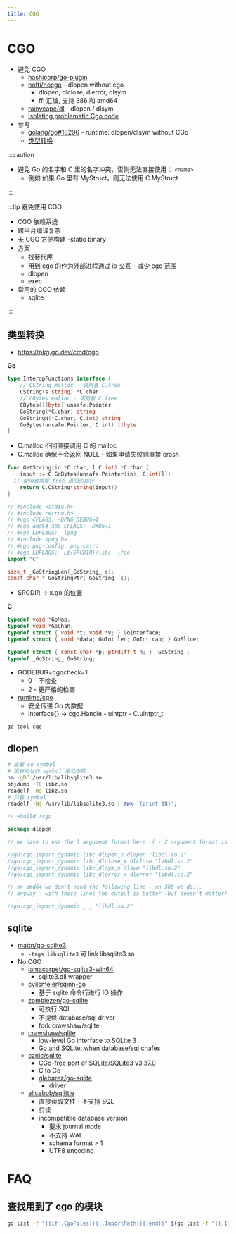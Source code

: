 ```yaml
---
title: CGO
---
```


# CGO

- 避免 CGO
  - [hashicorp/go-plugin](https://github.com/hashicorp/go-plugin)
  - [notti/nocgo](https://github.com/notti/nocgo) - dlopen without cgo
    - dlopen, dlclose, dlerror, dlsym
    - ffi 汇编, 支持 386 和 amd64
  - [rainycape/dl](https://github.com/rainycape/dl) - dlopen / dlsym
  - [Isolating problematic Cgo code](https://jonwillia.ms/2022/03/09/isolating-problematic-cgo-code)
- 参考
  - [golang/go#18296](https://github.com/golang/go/issues/18296) - runtime: dlopen/dlsym without CGo
  - [类型转换](https://gist.github.com/zchee/b9c99695463d8902cd33)

:::caution

- 避免 Go 的名字和 C 里的名字冲突，否则无法直接使用 `C.<name>`
  - 例如 如果 Go 里有 MyStruct，则无法使用 C.MyStruct

:::

:::tip 避免使用 CGO

- CGO 依赖系统
- 跨平台编译复杂
- 无 CGO 方便构建 -static binary
- 方案
  - 找替代库
  - 用到 cgo 的作为外部进程通过 io 交互 - 减少 cgo 范围
  - dlopen
  - exec
- 常用的 CGO 依赖
  - sqlite

:::

## 类型转换

- https://pkg.go.dev/cmd/cgo

**Go**

```go
type InteropFunctions interface {
	// CString malloc - 调用者 C.free
	CString(s string) *C.char
	// CBytes malloc - 调用者 C.free
	CBytes([]byte) unsafe.Pointer
	GoString(*C.char) string
	GoStringN(*C.char, C.int) string
	GoBytes(unsafe.Pointer, C.int) []byte
}
```

- C.malloc 不回直接调用 C 的 malloc
- C.malloc 确保不会返回 NULL - 如果申请失败则直接 crash

```go
func GetString(in *C.char, l C.int) *C.char {
	input := C.GoBytes(unsafe.Pointer(in), C.int(l))
  // 使用者需要 free 返回的指针
	return C.CString(string(input))
}
```

```go
// #include <stdio.h>
// #include <errno.h>
// #cgo CFLAGS: -DPNG_DEBUG=1
// #cgo amd64 386 CFLAGS: -DX86=1
// #cgo LDFLAGS: -lpng
// #include <png.h>
// #cgo pkg-config: png cairo
// #cgo LDFLAGS: -L${SRCDIR}/libs -lfoo
import "C"
```

```c title="C 注释中可用的特殊函数"
size_t _GoStringLen(_GoString_ s);
const char *_GoStringPtr(_GoString_ s);
```

- SRCDIR -> x.go 的位置

**C**

```c
typedef void *GoMap;
typedef void *GoChan;
typedef struct { void *t; void *v; } GoInterface;
typedef struct { void *data; GoInt len; GoInt cap; } GoSlice;

typedef struct { const char *p; ptrdiff_t n; } _GoString_;
typedef _GoString_ GoString;
```

- GODEBUG=cgocheck=1
  - 0 - 不检查
  - 2 - 更严格的检查
- [runtime/cgo](https://pkg.go.dev/runtime/cgo)
  - 安全传递 Go 内数据
  - interface{} -> cgo.Handle - uintptr - C.uintptr_t

```bash
go tool cgo
```

## dlopen

```bash
# 查看 so symbol
# 没有地址的 symbol 是动态的
nm -gDC /usr/lib/libsqlite3.so
objdump -TC libz.so
readelf -Ws libz.so
# 只看 symbol
readelf -Ws /usr/lib/libsqlite3.so | awk '{print $8}';
```

```go
// +build !cgo

package dlopen

// we have to use the 3 argument format here :( - 2 argument format is only allowed from inside cgo

//go:cgo_import_dynamic libc_dlopen_x dlopen "libdl.so.2"
//go:cgo_import_dynamic libc_dlclose_x dlclose "libdl.so.2"
//go:cgo_import_dynamic libc_dlsym_x dlsym "libdl.so.2"
//go:cgo_import_dynamic libc_dlerror_x dlerror "libdl.so.2"

// on amd64 we don't need the following line - on 386 we do...
// anyway - with those lines the output is better (but doesn't matter) - without it on amd64 we get multiple DT_NEEDED with "libc.so.6" etc

//go:cgo_import_dynamic _ _ "libdl.so.2"
```

## sqlite

- [mattn/go-sqlite3](https://github.com/mattn/go-sqlite3)
  - `-tags libsqlite3` 可 link libsqlite3.so
- No CGO
  - [iamacarpet/go-sqlite3-win64](https://github.com/iamacarpet/go-sqlite3-win64)
    - sqlite3.dll wrapper
  - [cvilsmeier/sqinn-go](https://github.com/cvilsmeier/sqinn-go)
    - 基于 sqlite 命令行进行 IO 操作
  - [zombiezen/go-sqlite](https://github.com/zombiezen/go-sqlite)
    - 可执行 SQL
    - 不提供 database/sql driver
    - fork crawshaw/sqlite
  - [crawshaw/sqlite](https://github.com/crawshaw/sqlite)
    - low-level Go interface to SQLite 3
    - [Go and SQLite: when database/sql chafes](https://crawshaw.io/blog/go-and-sqlite)
  - [cznic/sqlite](https://gitlab.com/cznic/sqlite)
    - CGo-free port of SQLite/SQLite3 v3.37.0
    - C to Go
    - [glebarez/go-sqlite](https://github.com/glebarez/go-sqlite)
      - driver
  - [alicebob/sqlittle](https://github.com/alicebob/sqlittle)
    - 直接读取文件 - 不支持 SQL
    - 只读
    - incompatible database version
      - 要求 journal mode
      - 不支持 WAL
      - schema format > 1
      - UTF8 encoding

# FAQ

## 查找用到了 cgo 的模块

```bash
go list -f "{{if .CgoFiles}}{{.ImportPath}}{{end}}" $(go list -f "{{.ImportPath}}{{range .Deps}} {{.}}{{end}}" ./... )
```

